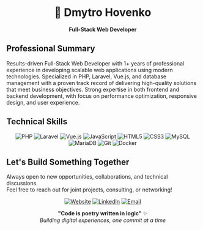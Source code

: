 <div align="center">

# 🔴 Dmytro Hovenko

**Full-Stack Web Developer**

</div>

## Professional Summary

Results-driven Full-Stack Web Developer with 1+ years of professional experience in developing scalable web applications using modern technologies. Specialized in PHP, Laravel, Vue.js, and database management with a proven track record of delivering high-quality solutions that meet business objectives. Strong expertise in both frontend and backend development, with focus on performance optimization, responsive design, and user experience.

## Technical Skills
<div align="center">

![PHP](https://img.shields.io/badge/PHP-777BB4?style=flat-square&logo=php&logoColor=white)
![Laravel](https://img.shields.io/badge/Laravel-FF2D20?style=flat-square&logo=laravel&logoColor=white)
![Vue.js](https://img.shields.io/badge/Vue.js-4FC08D?style=flat-square&logo=vue.js&logoColor=white)
![JavaScript](https://img.shields.io/badge/JavaScript-F7DF1E?style=flat-square&logo=javascript&logoColor=black)
![HTML5](https://img.shields.io/badge/HTML5-E34F26?style=flat-square&logo=html5&logoColor=white)
![CSS3](https://img.shields.io/badge/CSS3-1572B6?style=flat-square&logo=css3&logoColor=white)
![MySQL](https://img.shields.io/badge/MySQL-4479A1?style=flat-square&logo=mysql&logoColor=white)
![MariaDB](https://img.shields.io/badge/MariaDB-003545?style=flat-square&logo=mariadb&logoColor=white)
![Git](https://img.shields.io/badge/Git-F05032?style=flat-square&logo=git&logoColor=white)
![Docker](https://img.shields.io/badge/Docker-2496ED?style=flat-square&logo=docker&logoColor=white)

</div>

## Let's Build Something Together

Always open to new opportunities, collaborations, and technical discussions.  
Feel free to reach out for joint projects, consulting, or networking!

<div align="center">

[![Website](https://img.shields.io/badge/🌐_Portfolio-dc143c?style=for-the-badge&logoColor=white)](https://hovenko.com)
[![LinkedIn](https://img.shields.io/badge/LinkedIn-0077B5?style=for-the-badge&logo=linkedin&logoColor=white)](https://www.linkedin.com/in/dmytro-hovenko-69316935a/)
[![Email](https://img.shields.io/badge/Email_Me-D14836?style=for-the-badge&logo=gmail&logoColor=white)](mailto:dmytro.hovenko@gmail.com)

</div>

<div align="center">

**"Code is poetry written in logic"** ✨  
*Building digital experiences, one commit at a time*

</div>
